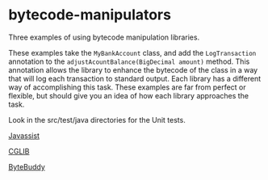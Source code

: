 # bytecode-manipulators
Three examples of using bytecode manipulation libraries.

These examples take the `MyBankAccount` class, and add the `LogTransaction` annotation to the `adjustAcountBalance(BigDecimal amount)` method.  This annotation allows the library to enhance the bytecode of the class in a way that will log each transaction to standard output.  Each library has a different way of accomplishing this task.  These examples are far from perfect or flexible, but should give you an idea of how each library approaches the task.

Look in the src/test/java directories for the Unit tests.

[Javassist](http://www.csg.ci.i.u-tokyo.ac.jp/~chiba/javassist/)

[CGLIB](https://github.com/cglib/cglib)

[ByteBuddy](https://github.com/raphw/byte-buddy)
